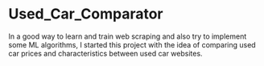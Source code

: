 # Used_Car_Comparator
In a good way to learn and train web scraping and also try to implement some ML algorithms, I started this project with the idea of comparing used car prices and characteristics between used car websites.
